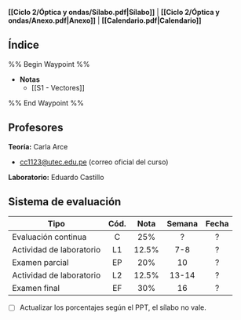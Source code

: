 **[[Ciclo 2/Óptica y ondas/Sílabo.pdf|Sílabo]]** | **[[Ciclo 2/Óptica y ondas/Anexo.pdf|Anexo]]** | **[[Calendario.pdf|Calendario]]**

## Índice

%% Begin Waypoint %%
- **Notas**
	- [[S1 - Vectores]]

%% End Waypoint %%

## Profesores

**Teoría:** Carla Arce
- cc1123@utec.edu.pe (correo oficial del curso)

**Laboratorio:** Eduardo Castillo

## Sistema de evaluación

| Tipo                     | Cód. | Nota  | Semana | Fecha |
| ------------------------ | :--: | :---: | :----: | :---: |
| Evaluación continua      |  C   |  25%  |   ?    |   ?   |
| Actividad de laboratorio |  L1  | 12.5% |  7-8   |   ?   |
| Examen parcial           |  EP  |  20%  |   10   |   ?   |
| Actividad de laboratorio |  L2  | 12.5% | 13-14  |   ?   |
| Examen final             |  EF  |  30%  |   16   |   ?   |

- [ ] Actualizar los porcentajes según el PPT, el sílabo no vale.
